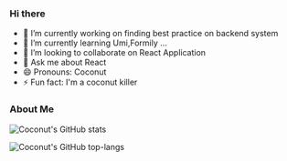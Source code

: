 ### Hi there
- 🔭 I’m currently working on finding best practice on backend system
- 🌱 I’m currently learning Umi,Formily  ...
- 👯 I’m looking to collaborate on React Application
- 💬 Ask me about React
- 😄 Pronouns: Coconut
- ⚡ Fun fact: I'm a coconut killer
### About Me

![Coconut's GitHub stats](https://github-readme-stats.vercel.app/api?username=mocha-opts&show_icons=true&theme=buefy&count_private=true&hide_border=true&cache_seconds=1900)

![Coconut's GitHub top-langs](https://github-readme-stats.vercel.app/api/top-langs/?username=mocha-opts&layout=compact)



<!--
**code123-tech/code123-tech** is a ✨ _special_ ✨ repository because its `README.md` (this file) appears on your GitHub profile.

Here are some ideas to get you started:

- 🔭 I’m currently working on ...
- 🌱 I’m currently learning ...
- 👯 I’m looking to collaborate on ...
- 🤔 I’m looking for help with ...
- 💬 Ask me about ...
- 📫 How to reach me: ...
- 😄 Pronouns: ...
- ⚡ Fun fact: ...
-->

<!--
![](https://komarev.com/ghpvc/?username=mocha-opts&style=flat-square&label=VIEWS)
![](https://hit.yhype.me/github/profile?user_id=53444217)
-->
